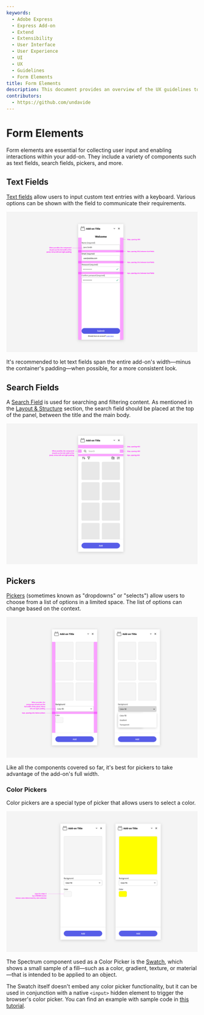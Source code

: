 ```yaml
---
keywords:
  - Adobe Express
  - Express Add-on 
  - Extend
  - Extensibility
  - User Interface
  - User Experience
  - UI
  - UX
  - Guidelines
  - Form Elements
title: Form Elements
description: This document provides an overview of the UX guidelines to follow when designing your Adobe Express add-on.
contributors:
  - https://github.com/undavide
---
```


# Form Elements

Form elements are essential for collecting user input and enabling interactions within your add-on. They include a variety of components such as text fields, search fields, pickers, and more.

## Text Fields

[Text fields](https://spectrum.adobe.com/page/text-field/) allow users to input custom text entries with a keyboard. Various options can be shown with the field to communicate their requirements.

![Text Fields](./img/form_text-fields.png)

It's recommended to let text fields span the entire add-on's width—minus the container's padding—when possible, for a more consistent look.

## Search Fields

A [Search Field](https://spectrum.adobe.com/page/search-field/) is used for searching and filtering content. As mentioned in the [Layout & Structure](./layout_and_structure.md#panel-structure-and-core-content-actions) section, the search field should be placed at the top of the panel, between the title and the main body.

![Search Fields](./img/form_search-field.png)

## Pickers

[Pickers](https://spectrum.adobe.com/page/picker/) (sometimes known as "dropdowns" or "selects") allow users to choose from a list of options in a limited space. The list of options can change based on the context.

![Pickers](./img/form_pickers.png)

Like all the components covered so far, it's best for pickers to take advantage of the add-on's full width.

### Color Pickers

Color pickers are a special type of picker that allows users to select a color.

![Color Pickers](./img/form_color-pickers.png)

The Spectrum component used as a Color Picker is the [Swatch](https://spectrum.adobe.com/page/swatch/), which shows a small sample of a fill—such as a color, gradient, texture, or material—that is intended to be applied to an object.

The Swatch itself doesn't embed any color picker functionality, but it can be used in conjunction with a native `<input>` hidden element to trigger the browser's color picker. You can find an example with sample code in [this tutorial](/guides/tutorials/grids-addon.md#coding-the-grids-add-on).
